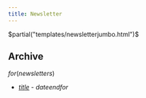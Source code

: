 ```yaml
---
title: Newsletter
---
```


$partial("templates/newsletterjumbo.html")$

## Archive

$for(newsletters)$
* [$title$]($url$) - $date$$endfor$

